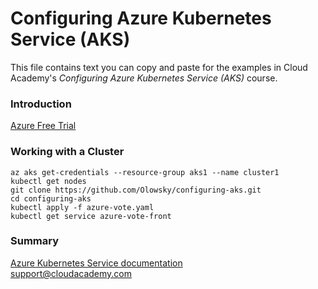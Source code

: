 # Configuring Azure Kubernetes Service (AKS)
This file contains text you can copy and paste for the examples in Cloud Academy's _Configuring Azure Kubernetes Service (AKS)_ course.  

### Introduction
[Azure Free Trial](https://azure.microsoft.com/free) 

### Working with a Cluster
```
az aks get-credentials --resource-group aks1 --name cluster1
kubectl get nodes
git clone https://github.com/Olowsky/configuring-aks.git
cd configuring-aks
kubectl apply -f azure-vote.yaml
kubectl get service azure-vote-front
```

### Summary
[Azure Kubernetes Service documentation](https://docs.microsoft.com/azure/aks/)  
support@cloudacademy.com
